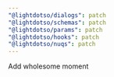 ```yaml
---
"@lightdotso/dialogs": patch
"@lightdotso/schemas": patch
"@lightdotso/params": patch
"@lightdotso/hooks": patch
"@lightdotso/nuqs": patch
---
```


Add wholesome moment
